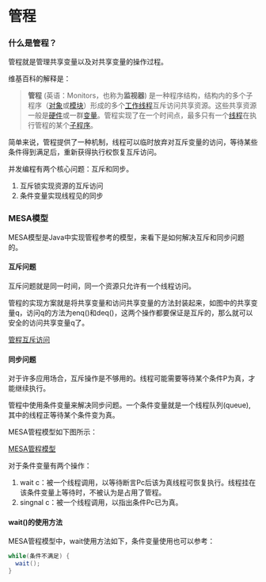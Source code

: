 # 管程

### 什么是管程？

管程就是管理共享变量以及对共享变量的操作过程。

维基百科的解释是：

> **管程** (英语：Monitors，也称为**监视器**) 是一种程序结构，结构内的多个子程序（[对象](https://zh.wikipedia.org/wiki/对象_(计算机科学))或[模块](https://zh.wikipedia.org/wiki/模組_(程式設計))）形成的多个[工作线程](https://zh.wikipedia.org/wiki/工作_(資訊科學))互斥访问共享资源。这些共享资源一般是[硬件](https://zh.wikipedia.org/w/index.php?title=硬體裝置&action=edit&redlink=1)或一群[变量](https://zh.wikipedia.org/wiki/變數)。管程实现了在一个时间点，最多只有一个[线程](https://zh.wikipedia.org/wiki/线程)在执行管程的某个[子程序](https://zh.wikipedia.org/wiki/子程序)。

简单来说，管程提供了一种机制，线程可以临时放弃对互斥变量的访问，等待某些条件得到满足后，重新获得执行权恢复互斥访问。

并发编程有两个核心问题：互斥和同步。

1. 互斥锁实现资源的互斥访问
2. 条件变量实现线程见的同步

### MESA模型

MESA模型是Java中实现管程参考的模型，来看下是如何解决互斥和同步问题的。

#### 互斥问题

互斥问题就是同一时间，同一个资源只允许有一个线程访问。

管程的实现方案就是将共享变量和访问共享变量的方法封装起来，如图中的共享变量q，访问q的方法为enq()和deq()，这两个操作都要保证是互斥的，那么就可以安全的访问共享变量q了。

[管程互斥访问](../img/monitors.png)

#### 同步问题

对于许多应用场合，互斥操作是不够用的。线程可能需要等待某个条件P为真，才能继续执行。

管程中使用条件变量来解决同步问题。一个条件变量就是一个线程队列(queue), 其中的线程正等待某个条件变为真。

MESA管程模型如下图所示：

[MESA管程模型](../img/monitor2.png)

对于条件变量有两个操作：

1. wait c：被一个线程调用，以等待断言Pc后该为真线程可恢复执行。线程挂在该条件变量上等待时，不被认为是占用了管程。
2. singnal c：被一个线程调用，以指出条件Pc已为真。

#### wait()的使用方法

MESA管程模型中，wait使用方法如下，条件变量使用也可以参考：

````java
while(条件不满足) {
  wait();
}
````